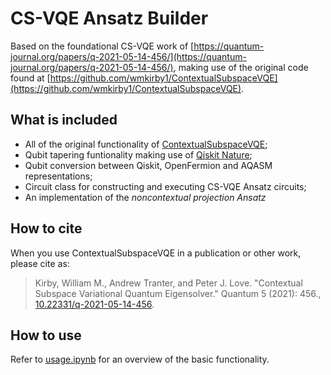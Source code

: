 # CS-VQE Ansatz Builder

Based on the foundational CS-VQE work of [https://quantum-journal.org/papers/q-2021-05-14-456/](https://quantum-journal.org/papers/q-2021-05-14-456/), making use of the original code found at [https://github.com/wmkirby1/ContextualSubspaceVQE](https://github.com/wmkirby1/ContextualSubspaceVQE).

## What is included

- All of the original functionality of [ContextualSubspaceVQE](https://github.com/wmkirby1/ContextualSubspaceVQE);
- Qubit tapering funtionality making use of [Qiskit Nature](https://qiskit.org/documentation/nature/);
- Qubit conversion between Qiskit, OpenFermion and AQASM representations;
- Circuit class for constructing and executing CS-VQE Ansatz circuits;
- An implementation of the *noncontextual projection Ansatz*

## How to cite

When you use ContextualSubspaceVQE in a publication or other work, please cite as:

> Kirby, William M., Andrew Tranter, and Peter J. Love. "Contextual Subspace Variational Quantum Eigensolver." Quantum 5 (2021): 456., [10.22331/q-2021-05-14-456](https://quantum-journal.org/papers/q-2021-05-14-456/).

## How to use

Refer to [usage.ipynb](https://github.com/TimWeaving/CS-VQE/blob/main/usage.ipynb) for an overview of the basic functionality.
